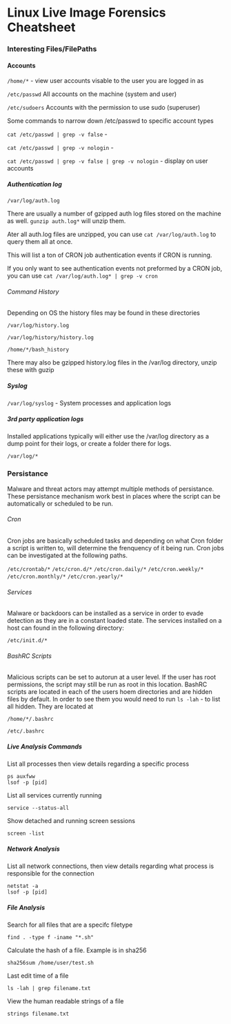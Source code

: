 # Linux Live Image Forensics Cheatsheet

### Interesting Files/FilePaths

#### Accounts

``` /home/* ``` - view user accounts visable to the user you are logged in as

``` /etc/passwd ``` All accounts on the machine (system and user)

``` /etc/sudoers ``` Accounts with the permission to use sudo (superuser)

Some commands to narrow down /etc/passwd to specific account types

``` cat /etc/passwd | grep -v false ``` -

``` cat /etc/passwd | grep -v nologin ``` - 

``` cat /etc/passwd | grep -v false | grep -v nologin ``` - display on user accounts

##### Authentication log 

``` /var/log/auth.log ```

There are usually a number of gzipped auth log files stored on the machine as well. ``` gunzip auth.log* ``` will unzip them.

Ater all auth.log files are unzipped, you can use ``` cat /var/log/auth.log ``` to query them all at once. 

This will list a ton of CRON job authentication events if CRON is running. 

If you only want to see authentication events not preformed by a CRON job, you can use ``` cat /var/log/auth.log* | grep -v cron ```

###### Command History

Depending on OS the history files may be found in these directories

``` /var/log/history.log ```

``` /var/log/history/history.log ```

``` /home/*/bash_history ```

There may also be gzipped history.log files in the /var/log directory, unzip these with guzip

##### Syslog

``` /var/log/syslog ``` - System processes and application logs

##### 3rd party application logs 

Installed applications typically will either use the /var/log directory as a dump point for their logs, or create a folder there for logs. 


``` /var/log/* ```

### Persistance

Malware and threat actors may attempt multiple methods of persistance. These persistance mechanism work best in places where the script can be automatically or scheduled to be run. 

###### Cron

Cron jobs are basically scheduled tasks and depending on what Cron folder a script is written to, will determine the frenquency of it being run. Cron jobs can be investigated at the following paths.

``` /etc/crontab/* ```
``` /etc/cron.d/* ```
``` /etc/cron.daily/* ```
``` /etc/cron.weekly/* ```
``` /etc/cron.monthly/* ```
``` /etc/cron.yearly/* ```

###### Services

Malware or backdoors can be installed as a service in order to evade detection as they are in a constant loaded state. The services installed on a host can found in the following directory:

``` /etc/init.d/* ```

###### BashRC Scripts

Malicious scripts can be set to autorun at a user level. If the user has root permissions, the script may still be run as root in this location. BashRC scripts are located in each of the users hoem directories and are hidden files by default. In order to see them you would need to run ``` ls -lah ``` - to list all hidden. They are located at

``` /home/*/.bashrc ```

``` /etc/.bashrc ```

##### Live Analysis Commands

List all processes then view details regarding a specific process

```
ps auxfww
lsof -p [pid]
```

List all services currently running

``` service --status-all ```

Show detached and running screen sessions

``` screen -list ```

##### Network Analysis

List all network connections, then view details regarding what process is responsible for the connection 

```
netstat -a
lsof -p [pid]
```

##### File Analysis

Search for all files that are a specifc filetype

``` find . -type f -iname "*.sh" ```

Calculate the hash of a file. Example is in sha256

``` sha256sum /home/user/test.sh ```

Last edit time of a file 

``` ls -lah | grep filename.txt ```

View the human readable strings of a file

``` strings filename.txt ```
